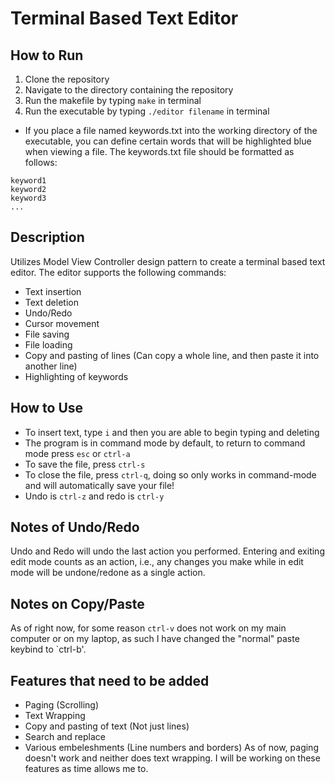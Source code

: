 # Terminal Based Text Editor

## How to Run

1. Clone the repository
2. Navigate to the directory containing the repository
3. Run the makefile by typing `make` in terminal
4. Run the executable by typing `./editor filename` in terminal

- If you place a file named keywords.txt into the working directory of the executable, you can define certain words that will be highlighted blue when viewing a file. The keywords.txt file should be formatted as follows:

```none
keyword1
keyword2
keyword3
...
```

## Description

Utilizes Model View Controller design pattern to create a terminal based text editor. The editor supports the following commands:

- Text insertion
- Text deletion
- Undo/Redo
- Cursor movement
- File saving
- File loading
- Copy and pasting of lines (Can copy a whole line, and then paste it into another line)
- Highlighting of keywords

## How to Use

- To insert text, type `i` and then you are able to begin typing and deleting
- The program is in command mode by default, to return to command mode press `esc` or `ctrl-a`
- To save the file, press `ctrl-s`
- To close the file, press `ctrl-q`, doing so only works in command-mode and will automatically save your file!
- Undo is `ctrl-z` and redo is `ctrl-y`

## Notes of Undo/Redo

Undo and Redo will undo the last action you performed. Entering and exiting edit mode counts as an action, i.e., any changes you make while in edit mode will be undone/redone as a single action. 

## Notes on Copy/Paste

As of right now, for some reason `ctrl-v` does not work on my main computer or on my laptop, as such I have changed the "normal" paste keybind to `ctrl-b'.

## Features that need to be added

- Paging (Scrolling)
- Text Wrapping
- Copy and pasting of text (Not just lines)
- Search and replace
- Various embeleshments (Line numbers and borders)
As of now, paging doesn't work and neither does text wrapping. I will be working on these features as time allows me to.
